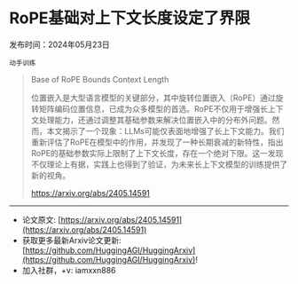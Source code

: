 # RoPE基础对上下文长度设定了界限
发布时间：2024年05月23日

`动手训练`
> Base of RoPE Bounds Context Length
>
> 位置嵌入是大型语言模型的关键部分，其中旋转位置嵌入（RoPE）通过旋转矩阵编码位置信息，已成为众多模型的首选。RoPE不仅用于增强长上下文处理能力，还通过调整其基础参数来解决位置嵌入中的分布外问题。然而，本文揭示了一个现象：LLMs可能仅表面地增强了长上下文能力。我们重新评估了RoPE在模型中的作用，并发现了一种长期衰减的新特性，指出RoPE的基础参数实际上限制了上下文长度，存在一个绝对下限。这一发现不仅理论上有据，实践上也得到了验证，为未来长上下文模型的训练提供了新的视角。
>
> https://arxiv.org/abs/2405.14591


<hr />

- 论文原文: [https://arxiv.org/abs/2405.14591](https://arxiv.org/abs/2405.14591)
- 获取更多最新Arxiv论文更新: [https://github.com/HuggingAGI/HuggingArxiv](https://github.com/HuggingAGI/HuggingArxiv)!
- 加入社群，+v: iamxxn886